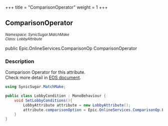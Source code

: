 +++
title = "ComparisonOperator"
weight = 1
+++
## ComparisonOperator
<small>*Namespace: SynicSugar.MatchMake* <br>
*Class: LobbyAttribute* </small>

public Epic.OnlineServices.ComparisonOp ComparisonOperator

### Description
Comparison Operator for this attribute.<br>
Check more detail in [EOS document](https://dev.epicgames.com/docs/game-services/lobbies#comparison-operators).


```cs
using SynicSugar.MatchMake;

public class LobbyCondition : MonoBehaviour {
    void SetLobbyConditions(){
        LobbyAttribute attribute = new LobbyAttribute();
        attribute.comparisonOption = Epic.OnlineServices.ComparisonOp.Equal;
    }
}
```